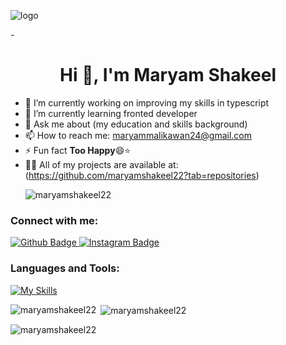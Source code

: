 ![logo](https://cdn.sanity.io/images/tlr8oxjg/production/d2f16531bde974464ad7ab74dc335790dbdebffa-1192x668.png?w=3840&q=100&fit=clip&auto=format)

-<h1 align="center">Hi 👋, I'm Maryam Shakeel</h1>

- 🔭 I’m currently working on improving my skills in typescript
- 🌱 I’m currently learning fronted developer
- 💬 Ask me about (my education and skills background)
- 📫 How to reach me: maryammalikawan24@gmail.com
- ⚡ Fun fact <b>Too Happy</b>😄⭐️
- 👨‍💻 All of my projects are available at:(https://github.com/maryamshakeel22?tab=repositories)
  <p align="left"> <img src="https://komarev.com/ghpvc/?username=maryamshakeel22&label=Profile%20views&color=0e75b6&style=flat" alt="maryamshakeel22" /> </p>

### Connect with me:
<div id="badges">
  <a href="https://github.com/maryamshakeel22">
    <img src="https://img.shields.io/badge/Github-white?style=for-the-badge&logo=Github&logoColor=black" alt="Github Badge"/>
    <a href="https://www.instagram.com/maryamshakeel2412?igsh=MmRrajQ5bXBwdw==">
    <img src="https://img.shields.io/badge/Instagram-purple?style=for-the-badge&logo=instagram&logoColor=white" alt="Instagram Badge"/>
  </a>
<!--    <a href="">
    <img src="https://img.shields.io/badge/Facebook-blue?style=for-the-badge&logo=facebook&logoColor=white" alt="Facebook Badge"/>
  </a>  -->
</div>

### Languages and Tools:
[![My Skills](https://skillicons.dev/icons?i=js,html,css,typescript)](https://skillicons.dev)
<p><img align="left" src="https://github-readme-stats.vercel.app/api/top-langs?username=maryamshakeel22&show_icons=true&locale=en&layout=compact" alt="maryamshakeel22" /></p>
<p>&nbsp;<img align="center" src="https://github-readme-stats.vercel.app/api?username=maryamshakeel22&show_icons=true&locale=en" alt="maryamshakeel22" /></p>


<p><img align="center" src="https://github-readme-streak-stats.herokuapp.com/?user=maryamshakeel22&" alt="maryamshakeel22" /></p>

